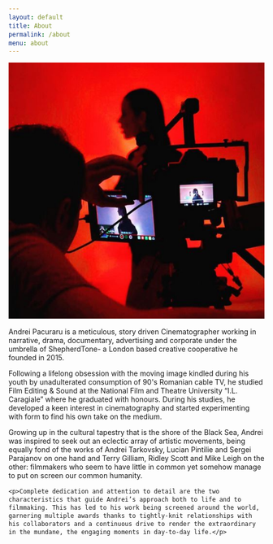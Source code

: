 ```yaml
---
layout: default
title: About
permalink: /about
menu: about
---
```


<article>
<div class="wrapper">
<div class="about-page">
  <div class="left">
  <a><img src="/assets/img/andrei.png"></a>
  </div>
  <div class="right">
  <p>Andrei Pacuraru is a meticulous, story driven Cinematographer working in narrative, drama, documentary, advertising and corporate under the umbrella of ShepherdTone- a London based creative cooperative he founded in 2015.</p>

  <p>Following a lifelong obsession with the moving image kindled during his youth by unadulterated consumption of 90's Romanian cable TV, he studied Film Editing & Sound at the National Film and Theatre University “I.L. Caragiale” where he graduated with honours. During his studies, he developed a keen interest in cinematography and started experimenting with form to find his own take on the medium.</p>

  <p>Growing up in the cultural tapestry that is the shore of the Black Sea, Andrei was inspired to seek out an eclectic array of artistic movements, being equally fond of the works of Andrei Tarkovsky, Lucian Pintilie and Sergei Parajanov  on one hand and Terry Gilliam, Ridley Scott and Mike Leigh on the other: filmmakers who seem to have little in common yet somehow manage to put on screen our common humanity.</p>
  
    <p>Complete dedication and attention to detail are the two characteristics that guide Andrei’s approach both to life and to filmmaking. This has led to his work being screened around the world, garnering multiple awards thanks to tightly-knit relationships with his collaborators and a continuous drive to render the extraordinary in the mundane, the engaging moments in day-to-day life.</p>
  
  </div>
</div>
</div>
</article>

